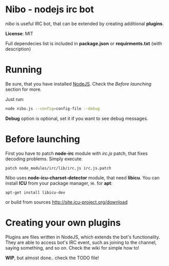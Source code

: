 # Nibo - nodejs irc bot
_nibo_ is useful IRC bot, that can be extended by creating additional __plugins__.

**License**: MIT

Full dependecies list is included in **package.json** or **requirments.txt** (with description)

# Running
Be sure, that you have installed [NodeJS](http://nodejs.org). Check the *Before launching* section for more.

Just run:
``` sh
node nibo.js --config=config-file --debug 
```
**Debug** option is optional, set it if you want to see debug messages.
# Before launching
First you have to patch **node-irc** module with *irc.js* patch, that fixes decoding problems.
Simply execute:
```
patch node_modules/irc/lib/irc.js irc.js.patch
```
Nibo uses **node-icu-charset-detector** module, that need **libicu**.
You can install **ICU** from your package manager, ie. for **apt**:
``` 
apt-get install libicu-dev
```
or build from sources http://site.icu-project.org/download

# Creating your own plugins
Plugins are files written in NodeJS, which extends the bot's functionality. They are able to access bot's IRC event, such as joining to the channel, saying something, and so on. Check the wiki for simple how to!

__WIP__, but almost done.. check the TODO file!